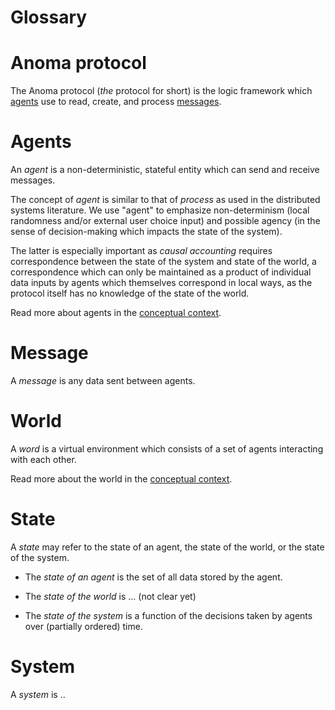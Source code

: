 # Glossary

# Anoma protocol

The Anoma protocol (*the* protocol for short) is the logic framework which
[agents](#agents) use to read, create, and process [messages](#message).

# Agents

An *agent* is a non-deterministic, stateful entity which can send and receive messages.

The concept of _agent_ is similar to that of _process_ as used in the distributed systems literature. We use "agent" to emphasize non-determinism (local randomness and/or external user choice input) and possible agency (in the sense of decision-making which impacts the state of the system).

The latter is especially important as *causal accounting* requires correspondence between the state of the system and state of the world, a correspondence which can only be maintained as a product of individual data inputs by agents which themselves correspond in local ways, as the protocol itself has no knowledge of the state of the world.

Read more about agents in the [conceptual context](../architecture/conceptual-context.md).

# Message

A *message* is any data sent between agents.

# World

A *word* is a virtual environment which
consists of a set of agents interacting with each other.

Read more about the world in the [conceptual context](../architecture/conceptual-context.md).


# State

A *state* may refer to the state of an agent, the state of the world, or the state of the system.

- The *state of an agent* is the set of all data stored by the agent.

- The *state of the world* is ... (not clear yet)

- The *state of the system* is a function of the decisions taken by agents
over (partially ordered) time.

# System

A *system* is ..